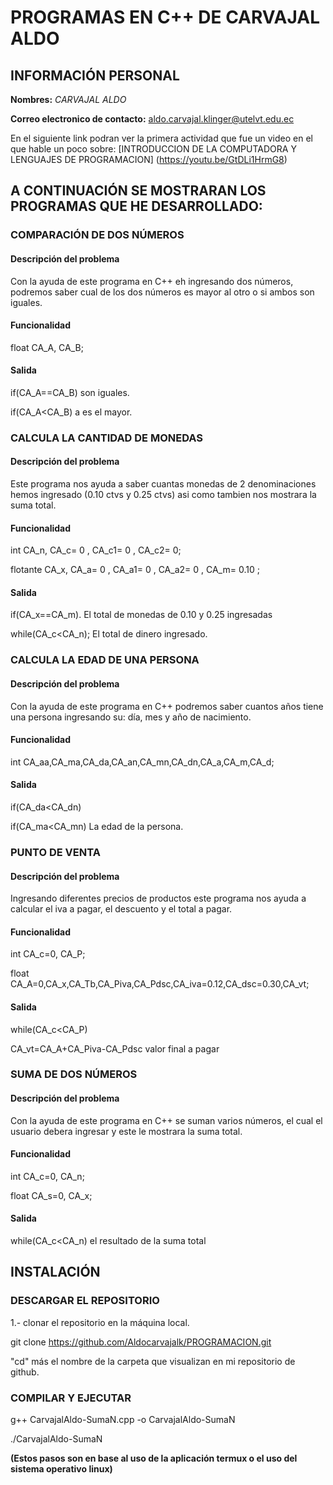 # **PROGRAMAS EN C++ DE CARVAJAL ALDO**

## **INFORMACIÓN PERSONAL**

**Nombres:** *CARVAJAL ALDO*

**Correo electronico de contacto:** aldo.carvajal.klinger@utelvt.edu.ec

En el siguiente link podran ver la primera actividad que fue un video en el que hable un poco sobre: [INTRODUCCION DE LA COMPUTADORA Y LENGUAJES DE PROGRAMACION] (https://youtu.be/GtDLi1HrmG8) 

## **A CONTINUACIÓN SE MOSTRARAN LOS PROGRAMAS QUE HE DESARROLLADO:**

### COMPARACIÓN DE DOS NÚMEROS

#### Descripción del problema
Con la ayuda de este programa en C++ eh ingresando dos números, podremos saber cual  de los dos números es mayor al otro o si ambos son iguales.


#### Funcionalidad 

float CA_A, CA_B;

#### Salida

if(CA_A==CA_B) son iguales.

if(CA_A<CA_B) a es el mayor.


### CALCULA LA CANTIDAD DE MONEDAS 

#### Descripción del problema
Este programa nos ayuda a saber cuantas monedas de 2 denominaciones hemos ingresado (0.10 ctvs y 0.25 ctvs) asi como tambien nos mostrara la suma total.

#### Funcionalidad

int CA_n, CA_c= 0 , CA_c1= 0 , CA_c2= 0;

flotante CA_x, CA_a= 0 , CA_a1= 0 , CA_a2= 0 , CA_m= 0.10 ;

#### Salida

if(CA_x==CA_m).    El total de monedas de 0.10 y 0.25 ingresadas

while(CA_c<CA_n);  El total de dinero ingresado.

### CALCULA LA EDAD DE UNA PERSONA 
 

#### Descripción del problema
Con la ayuda de este programa en C++ podremos saber cuantos años tiene una persona ingresando su: día, mes y año de nacimiento.

#### Funcionalidad

int CA_aa,CA_ma,CA_da,CA_an,CA_mn,CA_dn,CA_a,CA_m,CA_d;

#### Salida

if(CA_da<CA_dn)

if(CA_ma<CA_mn)    La edad de la persona.

### PUNTO DE VENTA

#### Descripción del problema
Ingresando diferentes precios de productos este programa nos ayuda a calcular el iva a pagar, el descuento y el total a pagar.

#### Funcionalidad

int CA_c=0, CA_P;

float CA_A=0,CA_x,CA_Tb,CA_Piva,CA_Pdsc,CA_iva=0.12,CA_dsc=0.30,CA_vt;

#### Salida

while(CA_c<CA_P)

CA_vt=CA_A+CA_Piva-CA_Pdsc       valor final a pagar

### SUMA DE DOS NÚMEROS

#### Descripción del problema
Con la ayuda de este programa en C++ se suman varios números, el cual el usuario debera ingresar y este le mostrara la suma total. 

#### Funcionalidad

int CA_c=0, CA_n;

float CA_s=0, CA_x;

#### Salida

while(CA_c<CA_n)       el resultado de la suma total

## INSTALACIÓN 

### DESCARGAR EL REPOSITORIO

1.- clonar el repositorio en la máquina local.

git clone https://github.com/Aldocarvajalk/PROGRAMACION.git

"cd" más el nombre de la carpeta que visualizan en mi repositorio de github.


### COMPILAR Y EJECUTAR

g++ CarvajalAldo-SumaN.cpp -o CarvajalAldo-SumaN

./CarvajalAldo-SumaN

**(Estos pasos son en base al uso de la aplicación termux o el uso del sistema operativo linux)**
